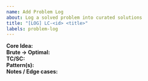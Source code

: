 ```yaml
---
name: Add Problem Log
about: Log a solved problem into curated solutions
title: "[LOG] LC-<id> <title>"
labels: problem-log
---
```

**Core Idea:**  
**Brute → Optimal:**  
**TC/SC:**  
**Pattern(s):**  
**Notes / Edge cases:**
